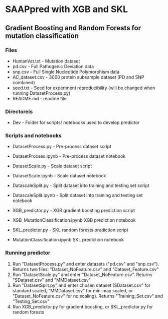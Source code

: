 # SAAPpred with XGB and SKL
## Gradient Boosting and Random Forests for mutation classification
### Files
- HumanVat.txt - Mutation dataset
- pd.csv - Full Pathogenic Deviation data
- snp.csv - Full Single Nucleotide Polymorphism data
- AC_dataset.csv - 3000 protein subsample dataset (PD and SNP combined)
- seed.txt - Seed for experiment reproducibility (will be changed when running DatasetProcess.py) 
- README.md - readme file

### Directoreis
- Dev - Folder for scripts/ notebooks used to develop predictor

### Scripts and notebooks
- DatasetProcess.py - Pre-process dataset script
- DatasetProcess.ipynb - Pre-process dataset notebook

- DatasetScale.py - Scale dataset script
- DatasetScale.ipynb - Scale dataset notebook

- DatascaleSplit.py - Split dataset into training and testing set script
- DatascaleSplit.ipynb - Split dataset into training and testing set notebook

- XGB_predictor.py - XGB gradient boosting prediction script
- XGB_MutationClassification.ipynb XGB prediction notebook

- SKL_predictor.py - SKL random forests prediction script
- MutationClassification.ipynb SKL prediction notebook

### Running predictor
1) Run "DatasetProcess.py" and enter datasets ("pd.csv" and "snp.csv"). Returns two files: "Dataset_NoFeature.csv" and "Dataset_Feature.csv"
2) Run "DatasetScale.py" and enter "Dataset_NoFeature.csv". Returns "SDataset.csv" and "MMDataset.csv"
3) Run "DatasetSplit.py" and enter chosen dataset (SDataset.csv" for standard scaled, "MMDataset.csv" for min-max scaled, or "Dataset_NoFeature.csv" for no scaling). Returns "Training_Set.csv" and "Testing_Set.csv"
4) Run XGB_predictor.py for gradient boosting, or SKL_predictor.py for random forests

